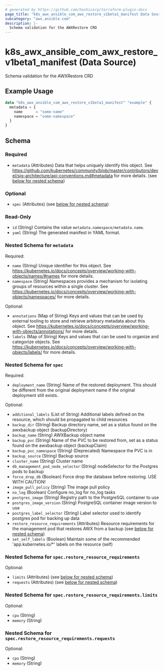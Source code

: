 ```yaml
---
# generated by https://github.com/hashicorp/terraform-plugin-docs
page_title: "k8s_awx_ansible_com_awx_restore_v1beta1_manifest Data Source - terraform-provider-k8s"
subcategory: "awx.ansible.com"
description: |-
  Schema validation for the AWXRestore CRD
---
```


# k8s_awx_ansible_com_awx_restore_v1beta1_manifest (Data Source)

Schema validation for the AWXRestore CRD

## Example Usage

```terraform
data "k8s_awx_ansible_com_awx_restore_v1beta1_manifest" "example" {
  metadata = {
    name      = "some-name"
    namespace = "some-namespace"
  }
}
```

<!-- schema generated by tfplugindocs -->
## Schema

### Required

- `metadata` (Attributes) Data that helps uniquely identify this object. See https://github.com/kubernetes/community/blob/master/contributors/devel/sig-architecture/api-conventions.md#metadata for more details. (see [below for nested schema](#nestedatt--metadata))

### Optional

- `spec` (Attributes) (see [below for nested schema](#nestedatt--spec))

### Read-Only

- `id` (String) Contains the value `metadata.namespace/metadata.name`.
- `yaml` (String) The generated manifest in YAML format.

<a id="nestedatt--metadata"></a>
### Nested Schema for `metadata`

Required:

- `name` (String) Unique identifier for this object. See https://kubernetes.io/docs/concepts/overview/working-with-objects/names/#names for more details.
- `namespace` (String) Namespaces provides a mechanism for isolating groups of resources within a single cluster. See https://kubernetes.io/docs/concepts/overview/working-with-objects/namespaces/ for more details.

Optional:

- `annotations` (Map of String) Keys and values that can be used by external tooling to store and retrieve arbitrary metadata about this object. See https://kubernetes.io/docs/concepts/overview/working-with-objects/annotations/ for more details.
- `labels` (Map of String) Keys and values that can be used to organize and categorize objects. See https://kubernetes.io/docs/concepts/overview/working-with-objects/labels/ for more details.


<a id="nestedatt--spec"></a>
### Nested Schema for `spec`

Required:

- `deployment_name` (String) Name of the restored deployment. This should be different from the original deployment name if the original deployment still exists.

Optional:

- `additional_labels` (List of String) Additional labels defined on the resource, which should be propagated to child resources
- `backup_dir` (String) Backup directory name, set as a status found on the awxbackup object (backupDirectory)
- `backup_name` (String) AWXBackup object name
- `backup_pvc` (String) Name of the PVC to be restored from, set as a status found on the awxbackup object (backupClaim)
- `backup_pvc_namespace` (String) (Deprecated) Namespace the PVC is in
- `backup_source` (String) Backup source
- `cluster_name` (String) Cluster name
- `db_management_pod_node_selector` (String) nodeSelector for the Postgres pods to backup
- `force_drop_db` (Boolean) Force drop the database before restoring. USE WITH CAUTION!
- `image_pull_policy` (String) The image pull policy
- `no_log` (Boolean) Configure no_log for no_log tasks
- `postgres_image` (String) Registry path to the PostgreSQL container to use
- `postgres_image_version` (String) PostgreSQL container image version to use
- `postgres_label_selector` (String) Label selector used to identify postgres pod for backing up data
- `restore_resource_requirements` (Attributes) Resource requirements for the management pod that restores AWX from a backup (see [below for nested schema](#nestedatt--spec--restore_resource_requirements))
- `set_self_labels` (Boolean) Maintain some of the recommended 'app.kubernetes.io/*' labels on the resource (self)

<a id="nestedatt--spec--restore_resource_requirements"></a>
### Nested Schema for `spec.restore_resource_requirements`

Optional:

- `limits` (Attributes) (see [below for nested schema](#nestedatt--spec--restore_resource_requirements--limits))
- `requests` (Attributes) (see [below for nested schema](#nestedatt--spec--restore_resource_requirements--requests))

<a id="nestedatt--spec--restore_resource_requirements--limits"></a>
### Nested Schema for `spec.restore_resource_requirements.limits`

Optional:

- `cpu` (String)
- `memory` (String)


<a id="nestedatt--spec--restore_resource_requirements--requests"></a>
### Nested Schema for `spec.restore_resource_requirements.requests`

Optional:

- `cpu` (String)
- `memory` (String)
